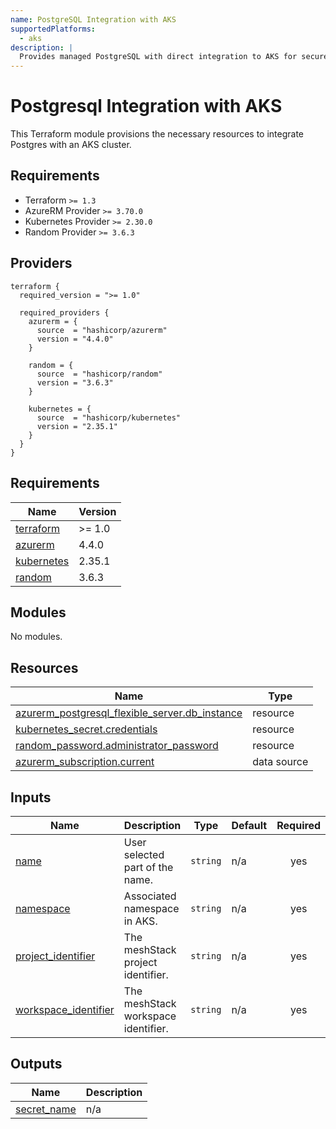 ```yaml
---
name: PostgreSQL Integration with AKS
supportedPlatforms:
  - aks
description: |
  Provides managed PostgreSQL with direct integration to AKS for secure access.
---
```


# Postgresql Integration with AKS

This Terraform module provisions the necessary resources to integrate Postgres with an AKS cluster.

## Requirements

- Terraform `>= 1.3`
- AzureRM Provider `>= 3.70.0`
- Kubernetes Provider `>= 2.30.0`
- Random Provider `>= 3.6.3`

## Providers

```hcl
terraform {
  required_version = ">= 1.0"

  required_providers {
    azurerm = {
      source  = "hashicorp/azurerm"
      version = "4.4.0"
    }

    random = {
      source  = "hashicorp/random"
      version = "3.6.3"
    }

    kubernetes = {
      source  = "hashicorp/kubernetes"
      version = "2.35.1"
    }
  }
}
```

<!-- BEGIN_TF_DOCS -->
## Requirements

| Name | Version |
|------|---------|
| <a name="requirement_terraform"></a> [terraform](#requirement\_terraform) | >= 1.0 |
| <a name="requirement_azurerm"></a> [azurerm](#requirement\_azurerm) | 4.4.0 |
| <a name="requirement_kubernetes"></a> [kubernetes](#requirement\_kubernetes) | 2.35.1 |
| <a name="requirement_random"></a> [random](#requirement\_random) | 3.6.3 |

## Modules

No modules.

## Resources

| Name | Type |
|------|------|
| [azurerm_postgresql_flexible_server.db_instance](https://registry.terraform.io/providers/hashicorp/azurerm/4.4.0/docs/resources/postgresql_flexible_server) | resource |
| [kubernetes_secret.credentials](https://registry.terraform.io/providers/hashicorp/kubernetes/2.35.1/docs/resources/secret) | resource |
| [random_password.administrator_password](https://registry.terraform.io/providers/hashicorp/random/3.6.3/docs/resources/password) | resource |
| [azurerm_subscription.current](https://registry.terraform.io/providers/hashicorp/azurerm/4.4.0/docs/data-sources/subscription) | data source |

## Inputs

| Name | Description | Type | Default | Required |
|------|-------------|------|---------|:--------:|
| <a name="input_name"></a> [name](#input\_name) | User selected part of the name. | `string` | n/a | yes |
| <a name="input_namespace"></a> [namespace](#input\_namespace) | Associated namespace in AKS. | `string` | n/a | yes |
| <a name="input_project_identifier"></a> [project\_identifier](#input\_project\_identifier) | The meshStack project identifier. | `string` | n/a | yes |
| <a name="input_workspace_identifier"></a> [workspace\_identifier](#input\_workspace\_identifier) | The meshStack workspace identifier. | `string` | n/a | yes |

## Outputs

| Name | Description |
|------|-------------|
| <a name="output_secret_name"></a> [secret\_name](#output\_secret\_name) | n/a |
<!-- END_TF_DOCS -->
